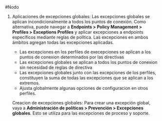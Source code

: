 #Nodo

1. Aplicaciones de excepciones globales: Las excepciones globales se aplican incondicionalmente a todos los puntos de conexión. Como alternativa, puede navegar a **Endpoints > Policy Management > Profiles > Exceptions Profiles** y aplicar excepciones a endpoints específicos mediante reglas de política. Las excepciones en ambos ámbitos agregan todas las excepciones aplicadas.
   - Las excepciones en los perfiles de execepciones se aplican a los puntos de conexion determinados por las directivas
   - Las excepciones globales se aplican a todos los puntos de conexion sin necesidad de reglas de directiva
   - Las excepciones globales junto con las excepciones de los perfiles, constituyen la suma de todas las excepciones que se aplican a los extremos.
   - Ajusta globalmente algunas opciones de configuracion en otros perfiles.

	Creacion de excepciones globales: Para crear una excepción global, vaya a **Administración de políticas > Prevención > Excepciones globales**. Esto se utiliza para las excepciones de proceso y soporte.
	
